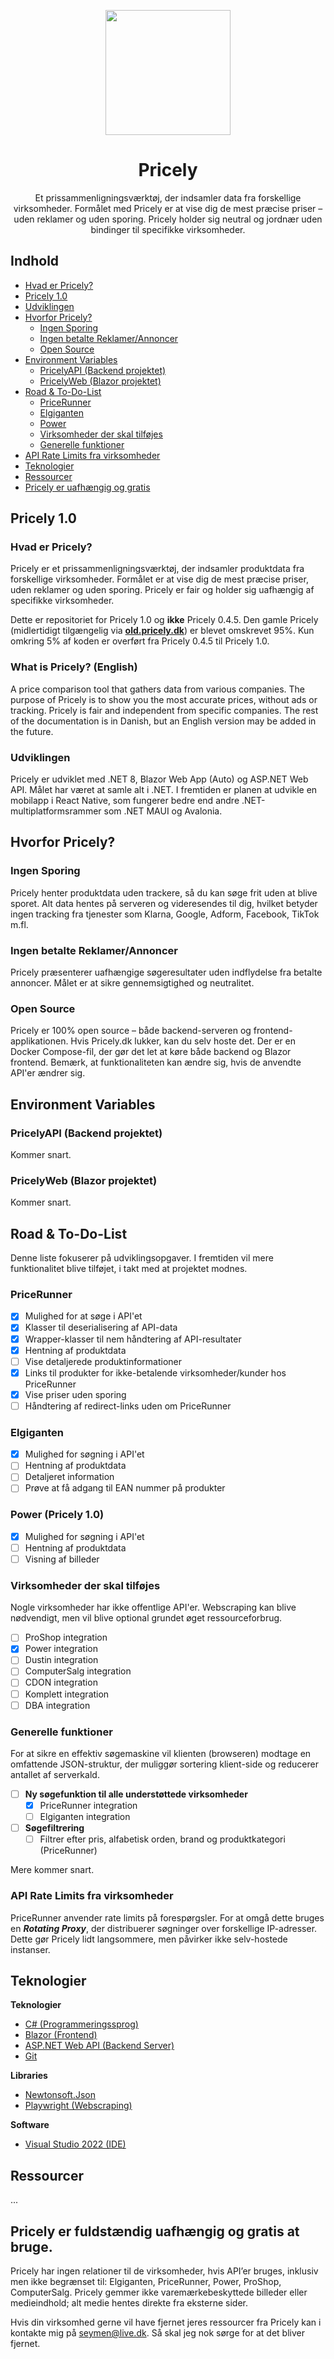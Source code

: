 <p align="center">
  <img width="200" src="https://i.imgur.com/ee41Wgp.png"/>
</p>

<h1 align="center">Pricely</h1>

<p align="center">
Et prissammenligningsværktøj, der indsamler data fra forskellige virksomheder. Formålet med Pricely er at vise dig de mest præcise priser – uden reklamer og uden sporing. Pricely holder sig neutral og jordnær uden bindinger til specifikke virksomheder.
</p>

## Indhold

<!-- TOC -->
* [Hvad er Pricely?](#hvad-er-pricely)
* [Pricely 1.0](#pricely-10)
* [Udviklingen](#udviklingen)
* [Hvorfor Pricely?](#hvorfor-pricely)
  * [Ingen Sporing](#ingen-sporing)
  * [Ingen betalte Reklamer/Annoncer](#ingen-betalte-reklamerannoncer)
  * [Open Source](#open-source)
* [Environment Variables](#environment-variables)
  * [PricelyAPI (Backend projektet)](#pricelyapi-backend-projektet)
  * [PricelyWeb (Blazor projektet)](#pricelyweb-blazor-projektet)
* [Road & To-Do-List](#road--to-do-list)
  * [PriceRunner](#pricerunner)
  * [Elgiganten](#elgiganten)
  * [Power](#power)
  * [Virksomheder der skal tilføjes](#virksomheder-der-skal-tilføjes)
  * [Generelle funktioner](#generelle-funktioner)
* [API Rate Limits fra virksomheder](#api-rate-limits-fra-virksomheder)
* [Teknologier](#teknologier)
* [Ressourcer](#ressourcer)
* [Pricely er uafhængig og gratis](#pricely-er-uafhængig-og-gratis)
<!-- TOC -->

## Pricely 1.0 

### Hvad er Pricely?
Pricely er et prissammenligningsværktøj, der indsamler produktdata fra forskellige virksomheder. Formålet er at vise dig de mest præcise priser, uden reklamer og uden sporing. Pricely er fair og holder sig uafhængig af specifikke virksomheder.

Dette er repositoriet for Pricely 1.0 og **ikke** Pricely 0.4.5. Den gamle Pricely (midlertidigt tilgængelig via [**old.pricely.dk**](https://old.pricely.dk/)) er blevet omskrevet 95%. Kun omkring 5% af koden er overført fra Pricely 0.4.5 til Pricely 1.0.

### What is Pricely? (English)
A price comparison tool that gathers data from various companies. The purpose of Pricely is to show you the most accurate prices, without ads or tracking. Pricely is fair and independent from specific companies. The rest of the documentation is in Danish, but an English version may be added in the future.

### Udviklingen
Pricely er udviklet med .NET 8, Blazor Web App (Auto) og ASP.NET Web API. Målet har været at samle alt i .NET. I fremtiden er planen at udvikle en mobilapp i React Native, som fungerer bedre end andre .NET-multiplatformsrammer som .NET MAUI og Avalonia.

## Hvorfor Pricely?
### Ingen Sporing
Pricely henter produktdata uden trackere, så du kan søge frit uden at blive sporet. Alt data hentes på serveren og videresendes til dig, hvilket betyder ingen tracking fra tjenester som Klarna, Google, Adform, Facebook, TikTok m.fl.

### Ingen betalte Reklamer/Annoncer
Pricely præsenterer uafhængige søgeresultater uden indflydelse fra betalte annoncer. Målet er at sikre gennemsigtighed og neutralitet.

### Open Source
Pricely er 100% open source – både backend-serveren og frontend-applikationen. Hvis Pricely.dk lukker, kan du selv hoste det. Der er en Docker Compose-fil, der gør det let at køre både backend og Blazor frontend. Bemærk, at funktionaliteten kan ændre sig, hvis de anvendte API'er ændrer sig.

## Environment Variables 
### PricelyAPI (Backend projektet)
Kommer snart.

### PricelyWeb (Blazor projektet)
Kommer snart.

## Road & To-Do-List 
Denne liste fokuserer på udviklingsopgaver. I fremtiden vil mere funktionalitet blive tilføjet, i takt med at projektet modnes.

### PriceRunner
- [x] Mulighed for at søge i API'et 
- [x] Klasser til deserialisering af API-data
- [x] Wrapper-klasser til nem håndtering af API-resultater
- [x] Hentning af produktdata 
- [ ] Vise detaljerede produktinformationer
- [x] Links til produkter for ikke-betalende virksomheder/kunder hos PriceRunner
- [x] Vise priser uden sporing 
- [ ] Håndtering af redirect-links uden om PriceRunner

### Elgiganten
- [x] Mulighed for søgning i API'et
- [ ] Hentning af produktdata
- [ ] Detaljeret information
- [ ] Prøve at få adgang til EAN nummer på produkter

### Power (Pricely 1.0)
- [x] Mulighed for søgning i API'et
- [ ] Hentning af produktdata
- [ ] Visning af billeder

### Virksomheder der skal tilføjes
Nogle virksomheder har ikke offentlige API'er. Webscraping kan blive nødvendigt, men vil blive optional grundet øget ressourceforbrug. 
- [ ] ProShop integration
- [x] Power integration
- [ ] Dustin integration
- [ ] ComputerSalg integration
- [ ] CDON integration
- [ ] Komplett integration
- [ ] DBA integration

### Generelle funktioner
For at sikre en effektiv søgemaskine vil klienten (browseren) modtage en omfattende JSON-struktur, der muliggør sortering klient-side og reducerer antallet af serverkald. 
- [ ] **Ny søgefunktion til alle understøttede virksomheder**
	- [x] PriceRunner integration
	- [ ] Elgiganten integration
- [ ] **Søgefiltrering**
	- [ ] Filtrer efter pris, alfabetisk orden, brand og produktkategori (PriceRunner)

Mere kommer snart.
 
### API Rate Limits fra virksomheder
PriceRunner anvender rate limits på forespørgsler. For at omgå dette bruges en ***Rotating Proxy***, der distribuerer søgninger over forskellige IP-adresser. Dette gør Pricely lidt langsommere, men påvirker ikke selv-hostede instanser.

## Teknologier
**Teknologier**
- [C# (Programmeringssprog)](https://learn.microsoft.com/en-us/dotnet/csharp/tour-of-csharp/overview)
- [Blazor (Frontend)](https://dotnet.microsoft.com/en-us/apps/aspnet/web-apps/blazor)
- [ASP.NET Web API (Backend Server)](https://dotnet.microsoft.com/en-us/apps/aspnet/apis)
- [Git](https://git-scm.com/)

**Libraries**
- [Newtonsoft.Json](https://www.newtonsoft.com/json)
- [Playwright (Webscraping)](https://playwright.dev/dotnet/)

**Software**
- [Visual Studio 2022 (IDE)](https://visualstudio.com/)

## Ressourcer
...

## Pricely er fuldstændig uafhængig og gratis at bruge.
Pricely har ingen relationer til de virksomheder, hvis API’er bruges, inklusiv men ikke begrænset til: Elgiganten, PriceRunner, Power, ProShop, ComputerSalg. Pricely gemmer ikke varemærkebeskyttede billeder eller medieindhold; alt medie hentes direkte fra eksterne sider.

Hvis din virksomhed gerne vil have fjernet jeres ressourcer fra Pricely kan i kontakte mig på seymen@live.dk. Så skal jeg nok sørge for at det bliver fjernet.
